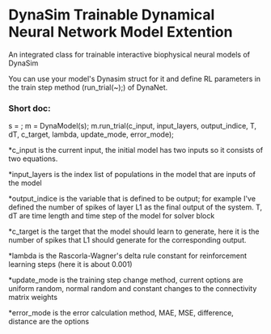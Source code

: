 # DynaSim Trainable Dynamical Neural Network Model Extention

An integrated class for trainable interactive biophysical neural models of DynaSim

You can use your model's Dynasim struct for it and define RL parameters in the train step method (run_trial(~);) of DynaNet.

### Short doc:

s = <Your DynaSim Neural Model Struct>;
m = DynaModel(s);
m.run_trial(c_input, input_layers, output_indice, T, dT, c_target, lambda, update_mode, error_mode);

*c_input is the current input, the initial model has two inputs so it consists of two equations.
  
*input_layers is the index list of populations in the model that are inputs of the model
  
*output_indice is the variable that is defined to be output; for example I've defined the number of spikes of layer L1 as the final output of the system.
T, dT are time length and time step of the model for solver block
  
*c_target is the target that the model should learn to generate, here it is the number of spikes that L1 should generate for the corresponding output.
  
*lambda is the Rascorla-Wagner's delta rule constant for reinforcement learning steps (here it is about 0.001)
  
*update_mode is the training step change method, current options are uniform random, normal random and constant changes to the connectivity matrix weights
  
*error_mode is the error calculation method, MAE, MSE, difference, distance are the options


